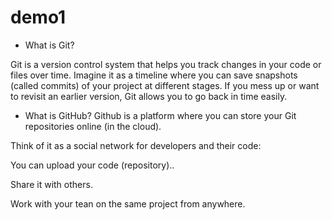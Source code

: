 # demo1

- What is Git?

Git is a version control system that helps you track changes in your code or files over time.
Imagine it as a timeline where you can save snapshots (called commits) of your project at different stages.
If you mess up or want to revisit an earlier version, Git allows you to go back in time easily.

- What is GitHub?
Github is a platform where you can store your Git repositories online (in the cloud).

Think of it as a social network for developers and their code:

You can upload your code (repository)..

Share it with others.

Work with your tean on the same project from anywhere.

